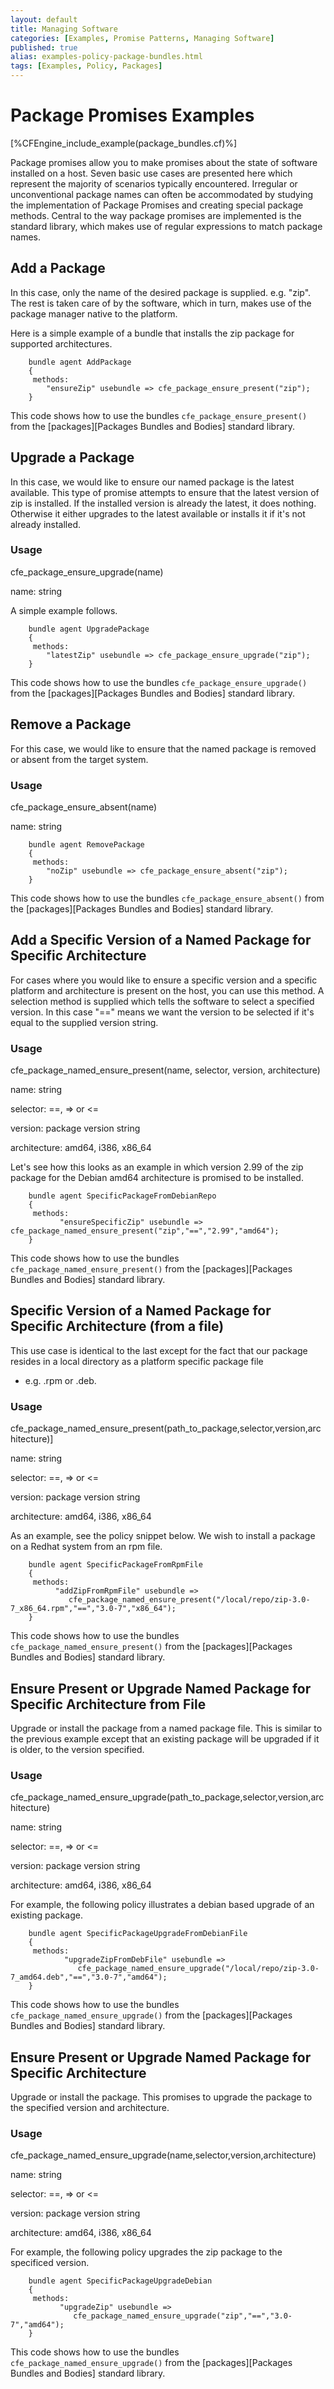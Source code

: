 ```yaml
---
layout: default
title: Managing Software
categories: [Examples, Promise Patterns, Managing Software]
published: true
alias: examples-policy-package-bundles.html
tags: [Examples, Policy, Packages]
---
```


# Package Promises Examples

[%CFEngine\_include\_example(package\_bundles.cf)%]

Package promises allow you to make promises about the state of software
installed on a host. Seven basic use cases are presented here which
represent the majority of scenarios typically encountered. Irregular or
unconventional package names can often be accommodated by studying the
implementation of Package Promises and creating special package methods.
Central to the way package promises are implemented is the standard
library, which makes use of regular expressions to match package names.

## Add a Package

In this case, only the name of the desired package is supplied. e.g.
"zip". The rest is taken care of by the software, which in turn, makes
use of the package manager native to the platform. 

Here is a simple example of a bundle that installs the zip package for supported
architectures.

```cf3
    bundle agent AddPackage
    {
     methods:
        "ensureZip" usebundle => cfe_package_ensure_present("zip");
    }
```

This code shows how to use the bundles `cfe_package_ensure_present()`
from the [packages][Packages Bundles and Bodies] standard library.

## Upgrade a Package

In this case, we would like to ensure our named package is the latest
available. This type of promise attempts to ensure that the latest
version of zip is installed. If the installed version is already the
latest, it does nothing. Otherwise it either upgrades to the latest
available or installs it if it's not already installed. 



### Usage

cfe\_package\_ensure\_upgrade(name)

name: string

A simple example follows.

```cf3
    bundle agent UpgradePackage
    {
     methods:
        "latestZip" usebundle => cfe_package_ensure_upgrade("zip");
    }
```

This code shows how to use the bundles `cfe_package_ensure_upgrade()`
from the [packages][Packages Bundles and Bodies] standard library.

## Remove a Package

For this case, we would like to ensure that the named package is removed
or absent from the target system.

### Usage

cfe\_package\_ensure\_absent(name)

name: string

```cf3
    bundle agent RemovePackage
    {
     methods:
        "noZip" usebundle => cfe_package_ensure_absent("zip");
    }
```

This code shows how to use the bundles `cfe_package_ensure_absent()`
from the [packages][Packages Bundles and Bodies] standard library.

## Add a Specific Version of a Named Package for Specific Architecture

For cases where you would like to ensure a specific version and a
specific platform and architecture is present on the host, you can use
this method. A selection method is supplied which tells the software to
select a specified version. In this case "==" means we want the version
to be selected if it's equal to the supplied version string.

### Usage

cfe\_package\_named\_ensure\_present(name, selector, version,
architecture)

name: string

selector: ==, =\> or \<=

version: package version string

architecture: amd64, i386, x86\_64

Let's see how this looks as an example in which version 2.99 of the zip
package for the Debian amd64 architecture is promised to be installed.

```cf3
    bundle agent SpecificPackageFromDebianRepo
    {
     methods:
           "ensureSpecificZip" usebundle => cfe_package_named_ensure_present("zip","==","2.99","amd64");
    }
```

This code shows how to use the bundles
`cfe_package_named_ensure_present()` from
the [packages][Packages Bundles and Bodies] standard library.

## Specific Version of a Named Package for Specific Architecture (from a file)

This use case is identical to the last except for the fact that our
package resides in a local directory as a platform specific package file
- e.g. .rpm or .deb.

### Usage

cfe\_package\_named\_ensure\_present(path\_to\_package,selector,version,architecture)]

name: string

selector: ==, =\> or \<=

version: package version string

architecture: amd64, i386, x86\_64

As an example, see the policy snippet below. We wish to install a
package on a Redhat system from an rpm file.

```cf3
    bundle agent SpecificPackageFromRpmFile
    {
     methods:
          "addZipFromRpmFile" usebundle =>   
             cfe_package_named_ensure_present("/local/repo/zip-3.0-7_x86_64.rpm","==","3.0-7","x86_64");
    }
```

This code shows how to use the bundles
`cfe_package_named_ensure_present()` from the [packages][Packages
Bundles and Bodies] standard library.

## Ensure Present or Upgrade Named Package for Specific Architecture from File

Upgrade or install the package from a named package file. This is
similar to the previous example except that an existing package will be
upgraded if it is older, to the version specified.

### Usage

cfe\_package\_named\_ensure\_upgrade(path\_to\_package,selector,version,architecture)

name: string

selector: ==, =\> or \<=

version: package version string

architecture: amd64, i386, x86\_64

For example, the following policy illustrates a debian based upgrade of
an existing package.

```cf3
    bundle agent SpecificPackageUpgradeFromDebianFile
    {
     methods:
            "upgradeZipFromDebFile" usebundle =>
               cfe_package_named_ensure_upgrade("/local/repo/zip-3.0-7_amd64.deb","==","3.0-7","amd64");
    }
```

This code shows how to use the bundles
`cfe_package_named_ensure_upgrade()` from the [packages][Packages
Bundles and Bodies] standard library.

## Ensure Present or Upgrade Named Package for Specific Architecture

Upgrade or install the package. This promises to upgrade the package to
the specified version and architecture.

### Usage

cfe\_package\_named\_ensure\_upgrade(name,selector,version,architecture)

name: string

selector: ==, =\> or \<=

version: package version string

architecture: amd64, i386, x86\_64

For example, the following policy upgrades the zip package to the
specificed version.

```cf3
    bundle agent SpecificPackageUpgradeDebian
    {
     methods:
           "upgradeZip" usebundle => 
              cfe_package_named_ensure_upgrade("zip","==","3.0-7","amd64");
    }
```

This code shows how to use the bundles
`cfe_package_named_ensure_upgrade()` from the [packages][Packages
Bundles and Bodies] standard library.
